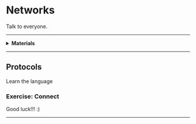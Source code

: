 # Networks

Talk to everyone.

----

<details><summary><b>Materials</b></summary><p>

Contents|Description| # |Data|Link|
:-------|:----------|:-:|:--:|:--:|
Cable (Ethernet)|RJ45 cact5e ethernet patch cable (1 m)|1|[-D-](_data/datasheets/ethernet_cable_1m.pdf)|[-L-](https://uk.farnell.com/pro-signal/ps11074/lead-patch-cat-5e-1-00m-black/dp/1734943)

Required|Description| # |Box|
:-------|:----------|:-:|:-:|
Multimeter|(Sealy MM18) pocket digital multimeter|1|[white](/boxes/white/README.md)|

</p></details>

----

## Protocols

Learn the language

### Exercise: Connect

Good luck!!! :)

----
